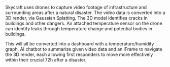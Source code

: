 Skycraft uses drones to capture video footage of infrastructure and surrounding areas after a natural disaster. The video data is converted into a 3D render, via Gaussian Splatting. The 3D model identifies cracks in buildings and other dangers. An attached temperature sensor on the drone can identify leaks through temperature change and potential bodies in buildings. 

This will all be converted into a dashboard with a temperature/humidity graph, AI chatbot to summarize given video data and an iFrame to navigate the 3D render, each allowing first responders to move more effectively within their crucial 72h after a disaster. 
